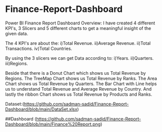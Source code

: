 # Finance-Report-Dashboard
Power BI Finance Report Dashboard
Overview: I have created 4 different KPI's, 3 Slicers and 5 different charts to get a meaningful insight of the given data.

The 4 KPI's are about the:
i)Total Revenue.
ii)Average Revenue.
ii)Total Transactions. 
iv)Total Countries.

By using the 3 slicers we can get Data according to:
i)Years.
ii)Quarters.
iii)Regions.

Beside that there is a Donut Chart which shows us Total Revenue by Regions. The TreeMap Chart shows us Total Revenue by Ranks. The Area Chart shows us Total Revenue by Quarters. The Bar Chart with Line helps us to understand Total Revenue and Average Revenue by Country. And lastly the ribbon Chart shows us Total Revenue by Products and Ranks.

Dataset:(https://github.com/sadman-sadid/Finance-Report-Dashboard/blob/main/DataSet.xlsx)

##Dashboard
(https://github.com/sadman-sadid/Finance-Report-Dashboard/blob/main/Finance%20Report.png)


